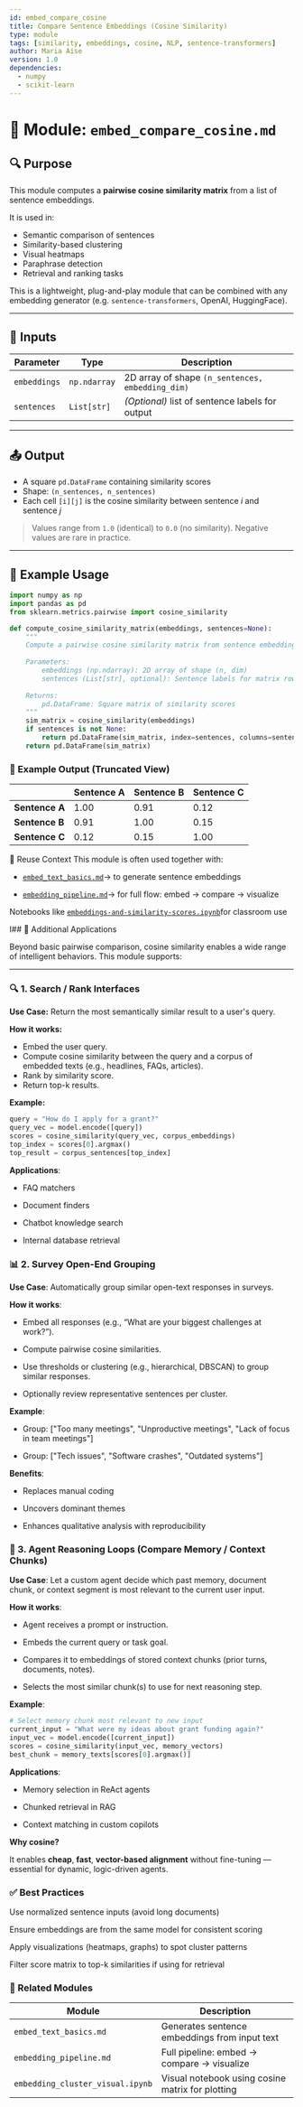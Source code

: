 ```yaml
---
id: embed_compare_cosine
title: Compare Sentence Embeddings (Cosine Similarity)
type: module
tags: [similarity, embeddings, cosine, NLP, sentence-transformers]
author: Maria Aise
version: 1.0
dependencies:
  - numpy
  - scikit-learn
---
```


# 🧠 Module: `embed_compare_cosine.md`

## 🔍 Purpose

This module computes a **pairwise cosine similarity matrix** from a list of sentence embeddings.

It is used in:
- Semantic comparison of sentences  
- Similarity-based clustering  
- Visual heatmaps  
- Paraphrase detection  
- Retrieval and ranking tasks

This is a lightweight, plug-and-play module that can be combined with any embedding generator (e.g. `sentence-transformers`, OpenAI, HuggingFace).

---

## 🧾 Inputs

| Parameter       | Type          | Description                                      |
|-----------------|---------------|--------------------------------------------------|
| `embeddings`    | `np.ndarray`  | 2D array of shape `(n_sentences, embedding_dim)` |
| `sentences`     | `List[str]`   | *(Optional)* list of sentence labels for output  |

---

## 📤 Output

- A square `pd.DataFrame` containing similarity scores  
- Shape: `(n_sentences, n_sentences)`  
- Each cell `[i][j]` is the cosine similarity between sentence *i* and sentence *j*

> Values range from `1.0` (identical) to `0.0` (no similarity). Negative values are rare in practice.

---

## 🧪 Example Usage

```python
import numpy as np
import pandas as pd
from sklearn.metrics.pairwise import cosine_similarity

def compute_cosine_similarity_matrix(embeddings, sentences=None):
    """
    Compute a pairwise cosine similarity matrix from sentence embeddings.
    
    Parameters:
        embeddings (np.ndarray): 2D array of shape (n, dim)
        sentences (List[str], optional): Sentence labels for matrix rows/columns
    
    Returns:
        pd.DataFrame: Square matrix of similarity scores
    """
    sim_matrix = cosine_similarity(embeddings)
    if sentences is not None:
        return pd.DataFrame(sim_matrix, index=sentences, columns=sentences)
    return pd.DataFrame(sim_matrix)
```

### 🧠 Example Output (Truncated View)
|                | Sentence A | Sentence B | Sentence C |
| -------------- | ---------- | ---------- | ---------- |
| **Sentence A** | 1.00       | 0.91       | 0.12       |
| **Sentence B** | 0.91       | 1.00       | 0.15       |
| **Sentence C** | 0.12       | 0.15       | 1.00       |


🔁 Reuse Context
This module is often used together with:

- [`embed_text_basics.md`](embed_text_basics.md)→ to generate sentence embeddings

- [`embedding_pipeline.md`](embedding_pipeline.md)→ for full flow: embed → compare → visualize

Notebooks like [`embeddings-and-similarity-scores.ipynb`](embeddings-and-similarity-scores.ipynb)for classroom use

I## 🔁 Additional Applications

Beyond basic pairwise comparison, cosine similarity enables a wide range of intelligent behaviors. This module supports:

---

### 🔍 1. Search / Rank Interfaces

**Use Case:** Return the most semantically similar result to a user's query.

**How it works:**
- Embed the user query.
- Compute cosine similarity between the query and a corpus of embedded texts (e.g., headlines, FAQs, articles).
- Rank by similarity score.
- Return top-k results.

**Example:**
```python
query = "How do I apply for a grant?"
query_vec = model.encode([query])
scores = cosine_similarity(query_vec, corpus_embeddings)
top_index = scores[0].argmax()
top_result = corpus_sentences[top_index]
```
**Applications**:

- FAQ matchers

- Document finders

- Chatbot knowledge search

- Internal database retrieval

### 📊 2. Survey Open-End Grouping
**Use Case**: Automatically group similar open-text responses in surveys.

**How it works**:

- Embed all responses (e.g., “What are your biggest challenges at work?”).

- Compute pairwise cosine similarities.

- Use thresholds or clustering (e.g., hierarchical, DBSCAN) to group similar responses.

- Optionally review representative sentences per cluster.

**Example**:

- Group: ["Too many meetings", "Unproductive meetings", "Lack of focus in team meetings"]

- Group: ["Tech issues", "Software crashes", "Outdated systems"]

**Benefits**:

- Replaces manual coding

- Uncovers dominant themes

- Enhances qualitative analysis with reproducibility

### 🧠 3. Agent Reasoning Loops (Compare Memory / Context Chunks)

**Use Case**: Let a custom agent decide which past memory, document chunk, or context segment is most relevant to the current user input.

**How it works**:

- Agent receives a prompt or instruction.

- Embeds the current query or task goal.

- Compares it to embeddings of stored context chunks (prior turns, documents, notes).

- Selects the most similar chunk(s) to use for next reasoning step.

**Example**:

```python
# Select memory chunk most relevant to new input
current_input = "What were my ideas about grant funding again?"
input_vec = model.encode([current_input])
scores = cosine_similarity(input_vec, memory_vectors)
best_chunk = memory_texts[scores[0].argmax()]
```

**Applications**:

- Memory selection in ReAct agents

- Chunked retrieval in RAG

- Context matching in custom copilots

**Why cosine?**

It enables **cheap**, **fast**, **vector-based alignment** without fine-tuning — essential for dynamic, logic-driven agents.




### ✅ Best Practices
Use normalized sentence inputs (avoid long documents)

Ensure embeddings are from the same model for consistent scoring

Apply visualizations (heatmaps, graphs) to spot cluster patterns

Filter score matrix to top-k similarities if using for retrieval

### 🧱 Related Modules
| Module                           | Description                                      |
| -------------------------------- | ------------------------------------------------ |
| `embed_text_basics.md`           | Generates sentence embeddings from input text    |
| `embedding_pipeline.md`          | Full pipeline: embed → compare → visualize       |
| `embedding_cluster_visual.ipynb` | Visual notebook using cosine matrix for plotting |


